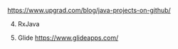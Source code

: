 https://www.upgrad.com/blog/java-projects-on-github/

4. RxJava

5. Glide
https://www.glideapps.com/
